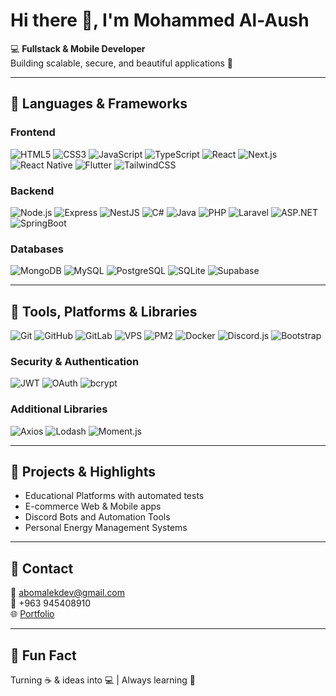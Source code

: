 # Hi there 👋, I'm Mohammed Al-Aush

💻 **Fullstack & Mobile Developer**  
Building scalable, secure, and beautiful applications 🚀  

---

## 🔹 Languages & Frameworks

### Frontend
![HTML5](https://img.shields.io/badge/HTML5-E34F26?style=for-the-badge&logo=html5&logoColor=white)
![CSS3](https://img.shields.io/badge/CSS3-1572B6?style=for-the-badge&logo=css3&logoColor=white)
![JavaScript](https://img.shields.io/badge/JavaScript-F7DF1E?style=for-the-badge&logo=javascript&logoColor=black)
![TypeScript](https://img.shields.io/badge/TypeScript-3178C6?style=for-the-badge&logo=typescript&logoColor=white)
![React](https://img.shields.io/badge/React-20232A?style=for-the-badge&logo=react&logoColor=61DAFB)
![Next.js](https://img.shields.io/badge/Next.js-000000?style=for-the-badge&logo=next.js&logoColor=white)
![React Native](https://img.shields.io/badge/React%20Native-20232A?style=for-the-badge&logo=react&logoColor=61DAFB)
![Flutter](https://img.shields.io/badge/Flutter-02569B?style=for-the-badge&logo=flutter&logoColor=white)
![TailwindCSS](https://img.shields.io/badge/TailwindCSS-06B6D4?style=for-the-badge&logo=tailwind-css&logoColor=white)

### Backend
![Node.js](https://img.shields.io/badge/Node.js-339933?style=for-the-badge&logo=node.js&logoColor=white)
![Express](https://img.shields.io/badge/Express.js-000000?style=for-the-badge&logo=express&logoColor=white)
![NestJS](https://img.shields.io/badge/NestJS-E0234E?style=for-the-badge&logo=nestjs&logoColor=white)
![C#](https://img.shields.io/badge/C%23-239120?style=for-the-badge&logo=c-sharp&logoColor=white)
![Java](https://img.shields.io/badge/Java-007396?style=for-the-badge&logo=java&logoColor=white)
![PHP](https://img.shields.io/badge/PHP-777BB4?style=for-the-badge&logo=php&logoColor=white)
![Laravel](https://img.shields.io/badge/Laravel-F05340?style=for-the-badge&logo=laravel&logoColor=white)
![ASP.NET](https://img.shields.io/badge/ASP.NET-512BD4?style=for-the-badge&logo=dot-net&logoColor=white)
![SpringBoot](https://img.shields.io/badge/SpringBoot-6DB33F?style=for-the-badge&logo=springboot&logoColor=white)

### Databases
![MongoDB](https://img.shields.io/badge/MongoDB-47A248?style=for-the-badge&logo=mongodb&logoColor=white)
![MySQL](https://img.shields.io/badge/MySQL-00758F?style=for-the-badge&logo=mysql&logoColor=white)
![PostgreSQL](https://img.shields.io/badge/PostgreSQL-316192?style=for-the-badge&logo=postgresql&logoColor=white)
![SQLite](https://img.shields.io/badge/SQLite-07405E?style=for-the-badge&logo=sqlite&logoColor=white)
![Supabase](https://img.shields.io/badge/Supabase-3ECF8E?style=for-the-badge&logo=supabase&logoColor=white)

---

## 🔹 Tools, Platforms & Libraries
![Git](https://img.shields.io/badge/Git-F05032?style=for-the-badge&logo=git&logoColor=white)
![GitHub](https://img.shields.io/badge/GitHub-181717?style=for-the-badge&logo=github&logoColor=white)
![GitLab](https://img.shields.io/badge/GitLab-FC6D26?style=for-the-badge&logo=gitlab&logoColor=white)
![VPS](https://img.shields.io/badge/VPS-4B0082?style=for-the-badge)
![PM2](https://img.shields.io/badge/PM2-2B037A?style=for-the-badge)
![Docker](https://img.shields.io/badge/Docker-2496ED?style=for-the-badge&logo=docker&logoColor=white)
![Discord.js](https://img.shields.io/badge/Discord.js-7289DA?style=for-the-badge&logo=discord&logoColor=white)
![Bootstrap](https://img.shields.io/badge/Bootstrap-7952B3?style=for-the-badge&logo=bootstrap&logoColor=white)

### Security & Authentication
![JWT](https://img.shields.io/badge/JWT-000000?style=for-the-badge)
![OAuth](https://img.shields.io/badge/OAuth-4285F4?style=for-the-badge)
![bcrypt](https://img.shields.io/badge/bcrypt-FF9900?style=for-the-badge)

### Additional Libraries
![Axios](https://img.shields.io/badge/Axios-5A29E4?style=for-the-badge)
![Lodash](https://img.shields.io/badge/Lodash-3492FF?style=for-the-badge)
![Moment.js](https://img.shields.io/badge/Moment.js-FFB600?style=for-the-badge)

---

## 🔹 Projects & Highlights
- Educational Platforms with automated tests  
- E-commerce Web & Mobile apps  
- Discord Bots and Automation Tools  
- Personal Energy Management Systems  

---

## 🔹 Contact
📧 abomalekdev@gmail.com  
📱 +963 945408910  
🌐 [Portfolio](#)

---

## 🔹 Fun Fact
Turning ☕ & ideas into 💻 | Always learning 🚀
